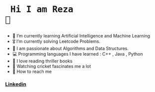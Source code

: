 # <pre>                         Hi I am Reza 🙂</pre>	

- 🌱 I’m currently learning Artificial Intelligence and Machine Learning
- 🎖️ I’m currently solving Leetcode Problems.
- 💬 I am passionate about Algorithms and Data Structures.
- 💻 Programming languages I have learned : C++ , Java , Python
- 📘 I love reading thriller books
- 🏏 Watching cricket fascinates me a lot
- 📨 How to reach me 

### [Linkedin](https://www.linkedin.com/in/reza-md-ruhul-roktim-9402a2222/)

